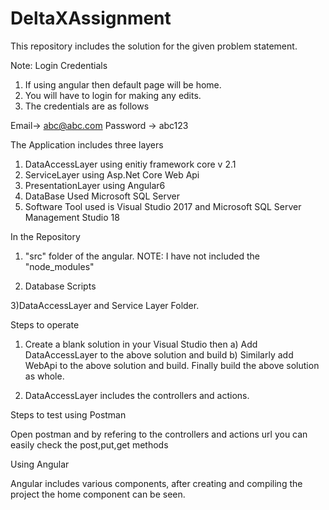 # DeltaXAssignment
This repository includes the solution for the given problem statement.

Note: Login Credentials

1) If using angular then default page will be home.
2) You will have to login for making any edits.
3) The credentials are as follows

Email-> abc@abc.com
Password -> abc123


The Application includes three layers

1) DataAccessLayer using enitiy framework core v 2.1
2) ServiceLayer using Asp.Net Core Web Api 
3) PresentationLayer using Angular6
4) DataBase Used Microsoft SQL Server
5) Software Tool used is Visual Studio 2017 and Microsoft SQL Server Management Studio 18


In the Repository

1) "src" folder of the angular.
NOTE: I have not included the "node_modules"

2) Database Scripts

3)DataAccessLayer and Service Layer Folder.

Steps to operate

1) Create a blank solution in your Visual Studio then 
	a) Add DataAccessLayer to the above solution and build
	b) Similarly add WebApi to the above solution and build.
	Finally build the above solution as whole.

2) DataAccessLayer includes the controllers and actions.

Steps to test using Postman

Open postman and by refering to the controllers and actions url you can easily check the post,put,get methods


Using Angular 

Angular includes various components, after creating and compiling the project the home component can be seen.
 


  
